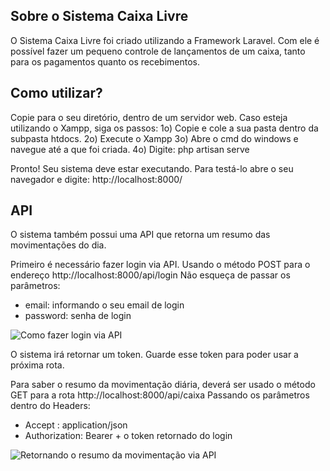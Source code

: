 
## Sobre o Sistema Caixa Livre

O Sistema Caixa Livre foi criado utilizando a Framework Laravel. Com ele é possível fazer um pequeno controle de lançamentos de um caixa, tanto para os pagamentos quanto os recebimentos.

## Como utilizar?

Copie para o seu diretório, dentro de um servidor web. Caso esteja utilizando o Xampp, siga os passos:
1o) Copie e cole a sua pasta dentro da subpasta htdocs.
2o) Execute o Xampp
3o) Abre o cmd do windows e navegue até a que foi criada.
4o) Digite: php artisan serve

Pronto! Seu sistema deve estar executando. Para testá-lo abre o seu navegador e digite: http://localhost:8000/

## API

O sistema também possui uma API que retorna um resumo das movimentações do dia.

Primeiro é necessário fazer login via API.
Usando o método POST para o endereço http://localhost:8000/api/login
Não esqueça de passar os parâmetros:
- email: informando o seu email de login
- password: senha de login
<img src="http://projetodaminhavida.com.br/images/login.png" alt="Como fazer login via API">

O sistema irá retornar um token. Guarde esse token para poder usar a próxima rota.

Para saber o resumo da movimentação diária, deverá ser usado o método GET para a rota http://localhost:8000/api/caixa
Passando os parâmetros dentro do Headers:
- Accept : application/json
- Authorization: Bearer + o token retornado do login
<img src="http://projetodaminhavida.com.br/images/caixa.png" alt="Retornando o resumo da movimentação via API">




